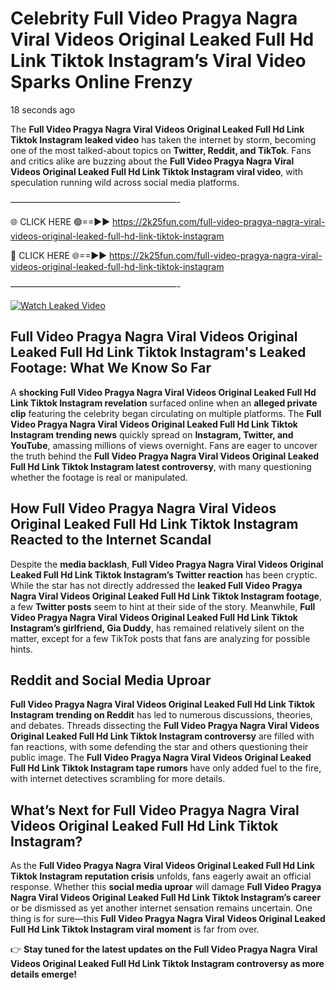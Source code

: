 # Celebrity Full Video Pragya Nagra Viral Videos Original Leaked Full Hd Link Tiktok Instagram’s Viral Video Sparks Online Frenzy

18 seconds ago

The **Full Video Pragya Nagra Viral Videos Original Leaked Full Hd Link Tiktok Instagram leaked video** has taken the internet by storm, becoming one of the most talked-about topics on **Twitter, Reddit, and TikTok**. Fans and critics alike are buzzing about the **Full Video Pragya Nagra Viral Videos Original Leaked Full Hd Link Tiktok Instagram viral video**, with speculation running wild across social media platforms.

———————————————————-

🌐 CLICK HERE 🟢==►► https://2k25fun.com/full-video-pragya-nagra-viral-videos-original-leaked-full-hd-link-tiktok-instagram

🔴 CLICK HERE 🌐==►► https://2k25fun.com/full-video-pragya-nagra-viral-videos-original-leaked-full-hd-link-tiktok-instagram

———————————————————-

[![Watch Leaked Video](https://miro.medium.com/v2/resize:fit:828/format:webp/1*cilzJN44JGOrTw9NJCrNHA.gif "Watch Leaked Video")](https://2k25fun.com/full-video-pragya-nagra-viral-videos-original-leaked-full-hd-link-tiktok-instagram)

## **Full Video Pragya Nagra Viral Videos Original Leaked Full Hd Link Tiktok Instagram's Leaked Footage: What We Know So Far**  
A **shocking Full Video Pragya Nagra Viral Videos Original Leaked Full Hd Link Tiktok Instagram revelation** surfaced online when an **alleged private clip** featuring the celebrity began circulating on multiple platforms. The **Full Video Pragya Nagra Viral Videos Original Leaked Full Hd Link Tiktok Instagram trending news** quickly spread on **Instagram, Twitter, and YouTube**, amassing millions of views overnight. Fans are eager to uncover the truth behind the **Full Video Pragya Nagra Viral Videos Original Leaked Full Hd Link Tiktok Instagram latest controversy**, with many questioning whether the footage is real or manipulated.  

## **How Full Video Pragya Nagra Viral Videos Original Leaked Full Hd Link Tiktok Instagram Reacted to the Internet Scandal**  
Despite the **media backlash**, **Full Video Pragya Nagra Viral Videos Original Leaked Full Hd Link Tiktok Instagram’s Twitter reaction** has been cryptic. While the star has not directly addressed the **leaked Full Video Pragya Nagra Viral Videos Original Leaked Full Hd Link Tiktok Instagram footage**, a few **Twitter posts** seem to hint at their side of the story. Meanwhile, **Full Video Pragya Nagra Viral Videos Original Leaked Full Hd Link Tiktok Instagram’s girlfriend, Gia Duddy**, has remained relatively silent on the matter, except for a few TikTok posts that fans are analyzing for possible hints.  

## **Reddit and Social Media Uproar**  
**Full Video Pragya Nagra Viral Videos Original Leaked Full Hd Link Tiktok Instagram trending on Reddit** has led to numerous discussions, theories, and debates. Threads dissecting the **Full Video Pragya Nagra Viral Videos Original Leaked Full Hd Link Tiktok Instagram controversy** are filled with fan reactions, with some defending the star and others questioning their public image. The **Full Video Pragya Nagra Viral Videos Original Leaked Full Hd Link Tiktok Instagram tape rumors** have only added fuel to the fire, with internet detectives scrambling for more details.  

## **What’s Next for Full Video Pragya Nagra Viral Videos Original Leaked Full Hd Link Tiktok Instagram?**  
As the **Full Video Pragya Nagra Viral Videos Original Leaked Full Hd Link Tiktok Instagram reputation crisis** unfolds, fans eagerly await an official response. Whether this **social media uproar** will damage **Full Video Pragya Nagra Viral Videos Original Leaked Full Hd Link Tiktok Instagram’s career** or be dismissed as yet another internet sensation remains uncertain. One thing is for sure—this **Full Video Pragya Nagra Viral Videos Original Leaked Full Hd Link Tiktok Instagram viral moment** is far from over.  

👉 **Stay tuned for the latest updates on the Full Video Pragya Nagra Viral Videos Original Leaked Full Hd Link Tiktok Instagram controversy as more details emerge!**  